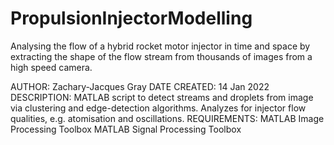 # PropulsionInjectorModelling
Analysing the flow of a hybrid rocket motor injector in time and space by extracting the shape of the flow stream from thousands of images from a high speed camera. 

AUTHOR:       Zachary-Jacques Gray
DATE CREATED: 14 Jan 2022
DESCRIPTION:  MATLAB script to detect streams and droplets from image via
              clustering and edge-detection algorithms.
              Analyzes for injector flow qualities, e.g. atomisation and
              oscillations.
REQUIREMENTS: MATLAB Image Processing Toolbox
              MATLAB Signal Processing Toolbox
